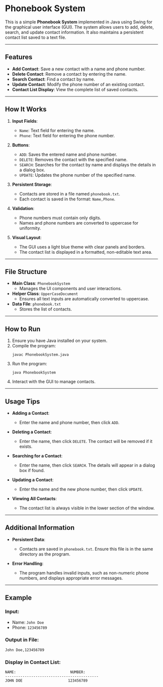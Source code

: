 # Phonebook System

This is a simple **Phonebook System** implemented in Java using Swing for the graphical user interface (GUI). The system allows users to add, delete, search, and update contact information. It also maintains a persistent contact list saved to a text file.

---

## Features

- **Add Contact**: Save a new contact with a name and phone number.
- **Delete Contact**: Remove a contact by entering the name.
- **Search Contact**: Find a contact by name.
- **Update Contact**: Modify the phone number of an existing contact.
- **Contact List Display**: View the complete list of saved contacts.

---

## How It Works

1. **Input Fields**: 
   - `Name`: Text field for entering the name.
   - `Phone`: Text field for entering the phone number.

2. **Buttons**:
   - `ADD`: Saves the entered name and phone number.
   - `DELETE`: Removes the contact with the specified name.
   - `SEARCH`: Searches for the contact by name and displays the details in a dialog box.
   - `UPDATE`: Updates the phone number of the specified name.

3. **Persistent Storage**:
   - Contacts are stored in a file named `phonebook.txt`.
   - Each contact is saved in the format: `Name,Phone`.

4. **Validation**:
   - Phone numbers must contain only digits.
   - Names and phone numbers are converted to uppercase for uniformity.

5. **Visual Layout**:
   - The GUI uses a light blue theme with clear panels and borders.
   - The contact list is displayed in a formatted, non-editable text area.

---

## File Structure

- **Main Class**: `PhonebookSystem`
  - Manages the UI components and user interactions.
- **Helper Class**: `UpperCaseDocument`
  - Ensures all text inputs are automatically converted to uppercase.
- **Data File**: `phonebook.txt`
  - Stores the list of contacts.

---

## How to Run

1. Ensure you have Java installed on your system.
2. Compile the program:
   ```
   javac PhonebookSystem.java
   ```
3. Run the program:
   ```
   java PhonebookSystem
   ```
4. Interact with the GUI to manage contacts.

---

## Usage Tips

- **Adding a Contact**:
  - Enter the name and phone number, then click `ADD`.

- **Deleting a Contact**:
  - Enter the name, then click `DELETE`. The contact will be removed if it exists.

- **Searching for a Contact**:
  - Enter the name, then click `SEARCH`. The details will appear in a dialog box if found.

- **Updating a Contact**:
  - Enter the name and the new phone number, then click `UPDATE`.

- **Viewing All Contacts**:
  - The contact list is always visible in the lower section of the window.

---

## Additional Information

- **Persistent Data**:
  - Contacts are saved in `phonebook.txt`. Ensure this file is in the same directory as the program.

- **Error Handling**:
  - The program handles invalid inputs, such as non-numeric phone numbers, and displays appropriate error messages.

---

## Example

### Input:
- Name: `John Doe`
- Phone: `123456789`

### Output in File:
```
John Doe,123456789
```

### Display in Contact List:
```
NAME:                         NUMBER:
-------------------------------------------
JOHN DOE                     123456789
```

